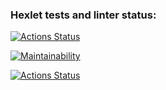 ### Hexlet tests and linter status:
[![Actions Status](https://github.com/Unbiz/frontend-project-lvl1/workflows/hexlet-check/badge.svg)](https://github.com/Unbiz/frontend-project-lvl1/actions)

[![Maintainability](https://api.codeclimate.com/v1/badges/a99a88d28ad37a79dbf6/maintainability)](https://codeclimate.com/github/codeclimate/codeclimate/maintainability)

[![Actions Status](https://github.com/Unbiz/frontend-project-lvl1/workflows/eslint-check/badge.svg)](https://github.com/Unbiz/frontend-project-lvl1/actions)